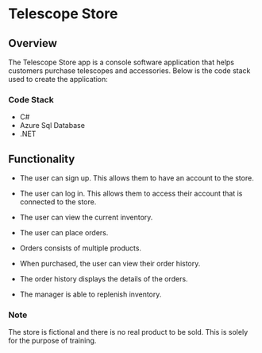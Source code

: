 # Telescope Store

## Overview

The Telescope Store app is a console software application that helps customers purchase telescopes and accessories. Below is the code stack used to create the application:

### Code Stack

* C#
* Azure Sql Database
* .NET

## Functionality

* The user can sign up. This allows them to have an account to the store.

* The user can log in. This allows them to access their account that is connected to the store.

* The user can view the current inventory.

* The user can place orders.

* Orders consists of multiple products.

* When purchased, the user can view their order history.

* The order history displays the details of the orders.

* The manager is able to replenish inventory.

### Note

The store is fictional and there is no real product to be sold. This is solely for the purpose of training.
